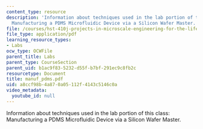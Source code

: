 ```yaml
---
content_type: resource
description: 'Information about techniques used in the lab portion of this class:
  Manufacturing a PDMS Microfluidic Device via a Silicon Wafer Master.'
file: /courses/hst-410j-projects-in-microscale-engineering-for-the-life-sciences-spring-2007/a8ccf98b4a870a05112f4143c5146c0a_manuf_pdms.pdf
file_type: application/pdf
learning_resource_types:
- Labs
ocw_type: OCWFile
parent_title: Labs
parent_type: CourseSection
parent_uid: b1ac9f83-5232-d55f-b7bf-291ec9c8fb2c
resourcetype: Document
title: manuf_pdms.pdf
uid: a8ccf98b-4a87-0a05-112f-4143c5146c0a
video_metadata:
  youtube_id: null
---
```

Information about techniques used in the lab portion of this class: Manufacturing a PDMS Microfluidic Device via a Silicon Wafer Master.

